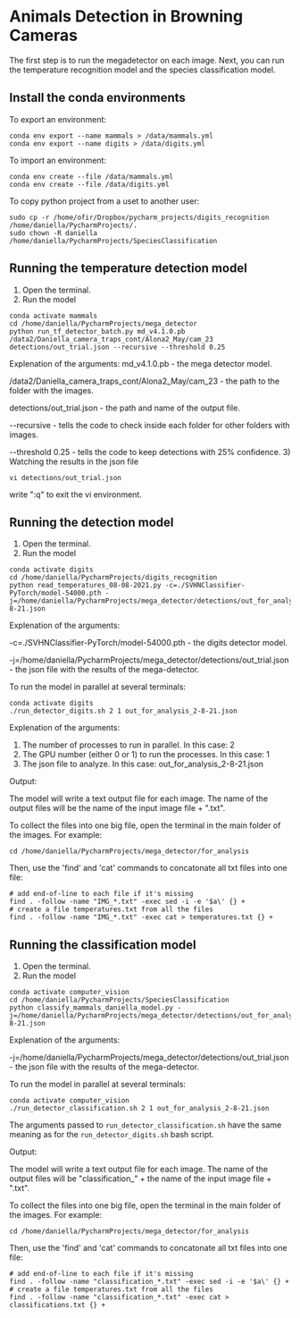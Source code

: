 # Animals Detection in Browning Cameras

The first step is to run the megadetector on each image. Next, you can run the temperature recognition model and the species classification model.

## Install the conda environments
To export an environment:
```
conda env export --name mammals > /data/mammals.yml
conda env export --name digits > /data/digits.yml
```
To import an environment:
```
conda env create --file /data/mammals.yml
conda env create --file /data/digits.yml
```
To copy python project from a uset to another user:
```
sudo cp -r /home/ofir/Dropbox/pycharm_projects/digits_recognition /home/daniella/PycharmProjects/.
sudo chown -R daniella /home/daniella/PycharmProjects/SpeciesClassification
```

## Running the temperature detection model

1) Open the terminal.
2) Run the model
```
conda activate mammals
cd /home/daniella/PycharmProjects/mega_detector
python run_tf_detector_batch.py md_v4.1.0.pb /data2/Daniella_camera_traps_cont/Alona2_May/cam_23 detections/out_trial.json --recursive --threshold 0.25
```
Explenation of the arguments:
md_v4.1.0.pb - the mega detector model.

/data2/Daniella_camera_traps_cont/Alona2_May/cam_23 - the path to the folder with the images.

detections/out_trial.json - the path and name of the output file.

--recursive - tells the code to check inside each folder for other folders with images.

--threshold 0.25 - tells the code to keep detections with 25% confidence.
3) Watching the results in the json file
```
vi detections/out_trial.json
```
write ":q" to exit the vi environment.

## Running the detection model
1) Open the terminal.
2) Run the model
```
conda activate digits
cd /home/daniella/PycharmProjects/digits_recognition
python read_temperatures_08-08-2021.py -c=./SVHNClassifier-PyTorch/model-54000.pth -j=/home/daniella/PycharmProjects/mega_detector/detections/out_for_analysis_2-8-21.json
```
Explenation of the arguments:

-c=./SVHNClassifier-PyTorch/model-54000.pth - the digits detector model.

-j=/home/daniella/PycharmProjects/mega_detector/detections/out_trial.json - the json file with the results of the mega-detector. 

To run the model in parallel at several terminals:
```
conda activate digits
./run_detector_digits.sh 2 1 out_for_analysis_2-8-21.json 
```
Explenation of the arguments:
1) The number of processes to run in parallel. In this case: 2
2) The GPU number (either 0 or 1) to run the processes. In this case: 1
3) The json file to analyze. In this case: out_for_analysis_2-8-21.json

Output:

The model will write a text output file for each image. The name of the output files will be the name of the input image file + ".txt". 

To collect the files into one big file, open the terminal in the main folder of the images. For example:
```
cd /home/daniella/PycharmProjects/mega_detector/for_analysis
```
Then, use the 'find' and 'cat' commands to concatonate all txt files into one file:
```
# add end-of-line to each file if it's missing
find . -follow -name "IMG_*.txt" -exec sed -i -e '$a\' {} +
# create a file temperatures.txt from all the files
find . -follow -name "IMG_*.txt" -exec cat > temperatures.txt {} +
```

## Running the classification model

1) Open the terminal.
2) Run the model
```
conda activate computer_vision
cd /home/daniella/PycharmProjects/SpeciesClassification
python classify_mammals_daniella_model.py -j=/home/daniella/PycharmProjects/mega_detector/detections/out_for_analysis_2-8-21.json
```
Explenation of the arguments:

-j=/home/daniella/PycharmProjects/mega_detector/detections/out_trial.json - the json file with the results of the mega-detector. 

To run the model in parallel at several terminals:
```
conda activate computer_vision
./run_detector_classification.sh 2 1 out_for_analysis_2-8-21.json 
```
The arguments passed to `run_detector_classification.sh` have the same meaning as for the `run_detector_digits.sh` bash script.

Output:

The model will write a text output file for each image. The name of the output files will be "classification_" + the name of the input image file + ".txt". 

To collect the files into one big file, open the terminal in the main folder of the images. For example:
```
cd /home/daniella/PycharmProjects/mega_detector/for_analysis
```
Then, use the 'find' and 'cat' commands to concatonate all txt files into one file:
```
# add end-of-line to each file if it's missing
find . -follow -name "classification_*.txt" -exec sed -i -e '$a\' {} +
# create a file temperatures.txt from all the files
find . -follow -name "classification_*.txt" -exec cat > classifications.txt {} +
```




